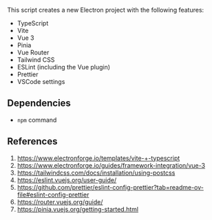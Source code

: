 This script creates a new Electron project with the following features:

- TypeScript
- Vite
- Vue 3
- Pinia
- Vue Router
- Tailwind CSS
- ESLint (including the Vue plugin)
- Prettier
- VSCode settings

## Dependencies

- `npm` command

## References

1. https://www.electronforge.io/templates/vite-+-typescript
2. https://www.electronforge.io/guides/framework-integration/vue-3
3. https://tailwindcss.com/docs/installation/using-postcss
4. https://eslint.vuejs.org/user-guide/
5. https://github.com/prettier/eslint-config-prettier?tab=readme-ov-file#eslint-config-prettier
6. https://router.vuejs.org/guide/
7. https://pinia.vuejs.org/getting-started.html

